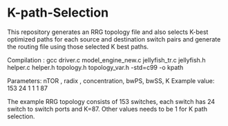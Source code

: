 # K-path-Selection
This repository generates an RRG topology file and also selects K-best optimized paths for each source and destination switch pairs and 
generate the routing file using those selected K best paths.

Compilation :
gcc driver.c model_engine_new.c jellyfish_tr.c jellyfish.h helper.c helper.h topology.h topology_var.h -std=c99 -o kpath


Parameters: nTOR , radix , concentration, bwPS, bwSS, K
Example value: 153 24 1 1 1 87
 
The example RRG topology consists of 153 switches, each switch has 24 switch to switch ports and K=87. Other values needs to be 1 for K path selection.
